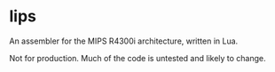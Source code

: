 # lips

An assembler for the MIPS R4300i architecture, written in Lua.

Not for production. Much of the code is untested and likely to change.
